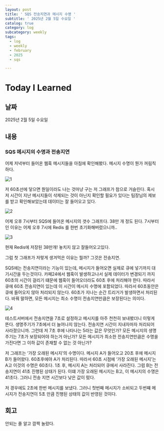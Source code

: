 ```yaml
---
layout: post
title: ' SQS 전송지연과 메시지 수명 '
subtitle: ' 2025년 2월 5일 수요일 '
catalog: true
category: log
subcategory: weekly
tags:
  - log
  - weekly
  - february
  - 2025
  - sqs

---
```


# Today I Learned

## 날짜

2025년 2월 5일 수요일

## 내용

### SQS 메시지의 수명과 전송지연

어제 저녁부터 들어온 웹훅 메시지들을 아침에 확인해봤다. 메시지 수명이 뭔가 꺼림칙하다.

![1](https://cdn.jsdelivr.net/gh/junsoopooh/importunate-dev.github.io/img/log/2025/02/05/1.webp)


저 60초선에 닿으면 뭔일이라도 나는 것마냥 구는 저 그래프가 참으로 거슬린다. 혹시 저 시간이 지난 메시지들이 삭제되는 것이 아닌지 확인할 필요가 있다는 팀장님의 제보를 받고 확인해보았는데 데이터는 잘 들어오고 있다.

![2](https://cdn.jsdelivr.net/gh/junsoopooh/importunate-dev.github.io/img/log/2025/02/05/2.webp)


어제 오후 7시부터 SQS에 들어온 메시지의 갯수 그래프다. 38만 개 정도 된다. 7시부터인 이유는 어제 오후 7시에 Redis 를 한번 초기화해버렸으니까..

![3](https://cdn.jsdelivr.net/gh/junsoopooh/importunate-dev.github.io/img/log/2025/02/05/3.webp)


현재 Redis에 저장된 38만개! 놓치지 않고 잘들어오고있다.

그럼 첫 그래프가 저렇게 생겨먹은 이유는 뭘까? 그것은 전송지연.

 SQS에는 전송지연이라는 기능이 있는데, 메시지가 들어오면 실제로 큐에 넣기까지 대기시간을 두는것이다. 카페24에서 웹훅이 발생하고나서 실제 데이터가 변경되기 까지 60초의 시간이 걸리기 떄문에 웹훅이 들어오더라도 60초 후에 처리해야 한다. 따라서 큐에 60초 전송지연이 있는데 이 시간이 메시지 수명에 포함되었다. 따라서 60초동안은 큐에 들어오지 않아 처리되지 않는다. 60초가 지나는 순간 트리거가 발생하면서 처리된다. 바꿔 말하면, 모든 메시지는 최소 수명이 전송지연만큼은 보장된다는 의미다.

![4](https://cdn.jsdelivr.net/gh/junsoopooh/importunate-dev.github.io/img/log/2025/02/05/4.webp)


 테스트서버에서 전송지연을 7초로 설정하고 메시지를 아주 천천히 보내봤더니 이렇게 뜬다. 생명주기가 7초에서 더 늘어나지 않는다. 전송지연 시간이 지내자마자 처리되어 사라졌으니까. 그런데 저 7초 후에 나타나는 5라는 값은 무엇인가? 모든 메시지의 생명주기는 7초가 보장되어야 하는거 아닌가? 모든 메시지가 최소한 전송지연만큼은 수명을 가진다면 그 이하 값이 존재할 수 없는 것 아닌가?

 저 그래프는 ‘가장 오래된 메시지’의 수명이다. 메시지 A가 들어오고 20초 후에 메시지 B가 들어왔다. 60초후에야 A가 처리된다. 따라서 60초 시점에 ‘가장 오래된 메시지’는 A고 이것의 수명은 60초다. 1초 후, 메시지 A는 처리되어 큐에서 사라진다. 그럼 B는 전송지연이 41초 진행된 상태가 된다. 이떄 가장 오래된 메시지는 B고, 이 메시지의 수명은 41초다. 그러니 전송 지연 시간보다 낮은 값이 떴다.

 저 경우에도 2초에 한번 메시지를 보냈다. 그러니 첫번째 메시지가 소비되고 두번쨰 메시지가 전송지연이 5초 만큼 진행된 상태의 값이 반영된 것이다.

## 회고

안되는 줄 알고 깜짝 놀랐다.